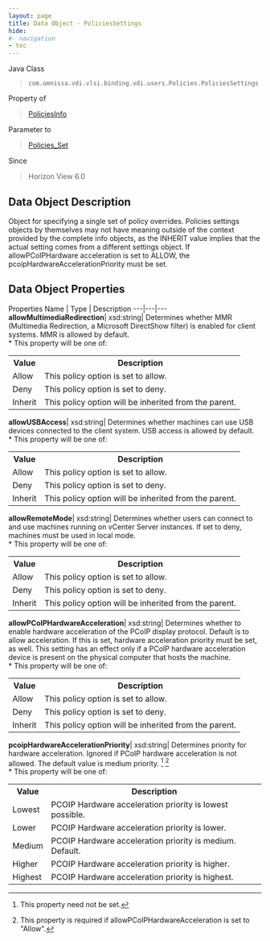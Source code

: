 ```yaml
---
layout: page
title: Data Object - PoliciesSettings
hide:
#- navigation
- toc
---
```






Java Class
> `com.omnissa.vdi.vlsi.binding.vdi.users.Policies.PoliciesSettings`

Property of
> [PoliciesInfo](vdi.users.Policies.PoliciesInfo.md#field_detail)

Parameter to
> [Policies_Set](vdi.users.Policies.md#set)

Since
> Horizon View 6.0


## Data Object Description

Object for specifying a single set of policy overrides. Policies settings objects by themselves may not have meaning outside of the context provided by the complete info objects, as the INHERIT value implies that the actual setting comes from a different settings object. If allowPCoIPHardware acceleration is set to ALLOW, the pcoipHardwareAccelerationPriority must be set.

## Data Object Properties
Properties
Name |  Type |  Description
---|---|---
**allowMultimediaRedirection**|  xsd:string|  Determines whether MMR (Multimedia Redirection, a Microsoft DirectShow filter) is enabled for client systems. MMR is allowed by default. <br>* This property will be one of:<br><table><tr><th>Value</th><th>Description</th></tr><tr><td>Allow</td><td>This policy option is set to allow.</td></tr><tr><td>Deny</td><td>This policy option is set to deny.</td></tr><tr><td>Inherit</td><td>This policy option will be inherited from the parent.</td></tr></table>
**allowUSBAccess**|  xsd:string|  Determines whether machines can use USB devices connected to the client system. USB access is allowed by default. <br>* This property will be one of:<br><table><tr><th>Value</th><th>Description</th></tr><tr><td>Allow</td><td>This policy option is set to allow.</td></tr><tr><td>Deny</td><td>This policy option is set to deny.</td></tr><tr><td>Inherit</td><td>This policy option will be inherited from the parent.</td></tr></table>
**allowRemoteMode**|  xsd:string|  Determines whether users can connect to and use machines running on vCenter Server instances. If set to deny, machines must be used in local mode. <br>* This property will be one of:<br><table><tr><th>Value</th><th>Description</th></tr><tr><td>Allow</td><td>This policy option is set to allow.</td></tr><tr><td>Deny</td><td>This policy option is set to deny.</td></tr><tr><td>Inherit</td><td>This policy option will be inherited from the parent.</td></tr></table>
**allowPCoIPHardwareAcceleration**|  xsd:string|  Determines whether to enable hardware acceleration of the PCoIP display protocol. Default is to allow acceleration. If this is set, hardware acceleration priority must be set, as well. This setting has an effect only if a PCoIP hardware acceleration device is present on the physical computer that hosts the machine. <br>* This property will be one of:<br><table><tr><th>Value</th><th>Description</th></tr><tr><td>Allow</td><td>This policy option is set to allow.</td></tr><tr><td>Deny</td><td>This policy option is set to deny.</td></tr><tr><td>Inherit</td><td>This policy option will be inherited from the parent.</td></tr></table>
**pcoipHardwareAccelerationPriority**|  xsd:string|  Determines priority for hardware acceleration. Ignored if PCoIP hardware acceleration is not allowed. The default value is medium priority. [^1] [^201] <br>* This property will be one of:<br><table><tr><th>Value</th><th>Description</th></tr><tr><td>Lowest</td><td>PCOIP Hardware acceleration priority is lowest possible.</td></tr><tr><td>Lower</td><td>PCOIP Hardware acceleration priority is lower.</td></tr><tr><td>Medium</td><td>PCOIP Hardware acceleration priority is medium. Default.</td></tr><tr><td>Higher</td><td>PCOIP Hardware acceleration priority is higher.</td></tr><tr><td>Highest</td><td>PCOIP Hardware acceleration priority is highest.</td></tr></table>




 


[^1]: This property need not be set.
[^201]: This property is required if allowPCoIPHardwareAcceleration is set to "Allow".